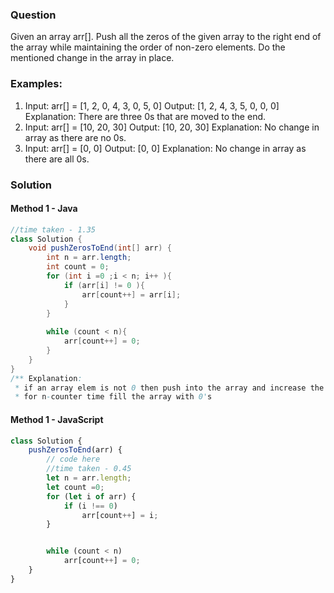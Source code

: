 ### Question 
Given an array arr[]. Push all the zeros of the given array to the right end of the array while maintaining the order of non-zero elements. Do the mentioned change in the array in place.

### Examples:

1. Input: arr[] = [1, 2, 0, 4, 3, 0, 5, 0]
Output: [1, 2, 4, 3, 5, 0, 0, 0]
Explanation: There are three 0s that are moved to the end.
2. Input: arr[] = [10, 20, 30]
Output: [10, 20, 30]
Explanation: No change in array as there are no 0s.
3. Input: arr[] = [0, 0]
Output: [0, 0]
Explanation: No change in array as there are all 0s.

### Solution
#### Method 1 - Java
```java
//time taken - 1.35
class Solution {
    void pushZerosToEnd(int[] arr) {        
        int n = arr.length;
        int count = 0;
        for (int i =0 ;i < n; i++ ){
            if (arr[i] != 0 ){
                arr[count++] = arr[i];
            }
        }
        
        while (count < n){
            arr[count++] = 0;
        }
    }
}
/** Explanation:
 * if an array elem is not 0 then push into the array and increase the index with counter.
 * for n-counter time fill the array with 0's 
```

#### Method 1 -  JavaScript
```javascript
class Solution {
    pushZerosToEnd(arr) {
        // code here
        //time taken - 0.45
        let n = arr.length;
        let count =0;
        for (let i of arr) {
            if (i !== 0)
                arr[count++] = i;
        }


        while (count < n)
            arr[count++] = 0;
    }
}
```
